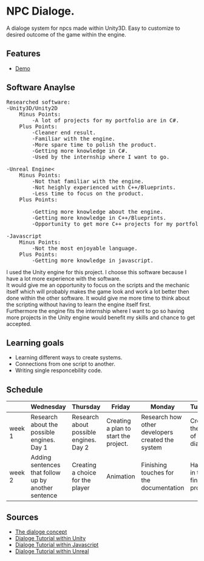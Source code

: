 # NPC Dialoge.
A dialoge system for npcs made within Unity3D. Easy to customize to desired outcome of the game within the engine.

## Features
- [Demo](lucashilgevoord.com/demo/NPCDialoge)

## Software Anaylse 
<pre>
Researched software:
-Unity3D/Unity2D
	Minus Points:
		-A lot of projects for my portfolio are in C#.
	Plus Points:
		-Cleaner end result.
		-Familiar with the engine.
		-More spare time to polish the product.
		-Getting more knowledge in C#.
		-Used by the internship where I want to go.

-Unreal Engine<
	Minus Points:
		-Not that familiar with the engine.
		-Not heighly experienced with C++/Blueprints.
		-Less time to focus on the product.
	Plus Points:<br>
		-Getting more knowledge about the engine.
		-Getting more knowledge in C++/Blueprints.
		-Opportunity to get more C++ projects for my portfolio.

-Javascript
	Minus Points:
		-Not the most enjoyable language.
	Plus Points:
		-Getting more knowledge in javascript.
</pre>

I used the Unity engine for this project. I choose this software because I have a lot more experience with the software.<br>
It would give me an opportunity to focus on the scripts and the mechanic itself which will probably makes the game look and work a lot better then done within the other software. It would give me more time to think about the scripting without having to learn the engine itself first.<br>
Furthermore the engine fits the internship where I want to go so having more projects in the Unity engine would benefit my skills and chance to get accepted.


## Learning goals 
- Learning different ways to create systems.
- Connections from one script to another.
- Writing single responcebility code.

## Schedule 
| | Wednesday | Thursday | Friday | Monday | Tuesday |
| --- | --- | --- | --- | --- | --- |
|week 1 | Research about the possible engines. Day 1 | Research about possible engines. Day 2 | Creating a plan to start the project. | Research how other developers created the system | Creating the start of the dialoge |
|week 2 | Adding sentences that follow up by another sentence | Creating a choice for the player | Animation | Finishing touches for the documentation | Handing in the finished product |

## Sources
- [The dialoge concept](https://www.youtube.com/watch?v=C1SfZ2Fp_BQ)
- [Dialoge Tutorial within Unity](https://www.youtube.com/watch?v=_nRzoTzeyxU&t=1s)
- [Dialoge Tutorial within Javascript](https://www.youtube.com/watch?v=OjldfRR0pZs)
- [Dialoge Tutorial within Unreal](https://www.youtube.com/watch?v=vho7w6rUU7A)
